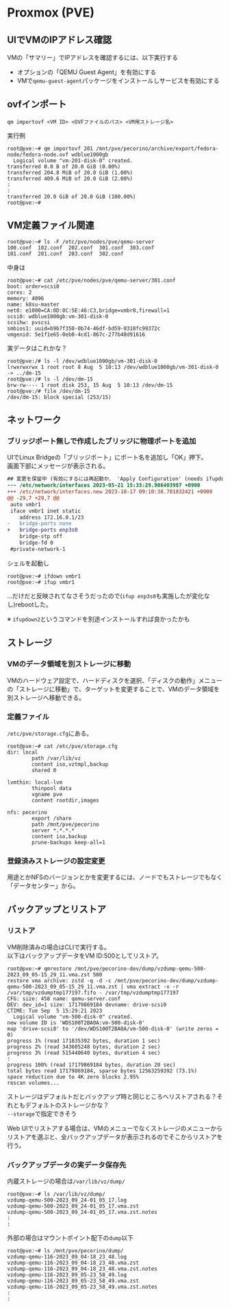# Proxmox (PVE)

## UIでVMのIPアドレス確認

VMの「サマリー」でIPアドレスを確認するには、以下実行する

- オプションの「QEMU Guest Agent」を有効にする
- VMで`qemu-guest-agent`パッケージをインストールしサービスを有効にする

## ovfインポート

```console
qm importovf <VM ID> <OVFファイルのパス> <VM用ストレージ名>
```

実行例

```console
root@pve:~# qm importovf 201 /mnt/pve/pecorino/archive/export/fedora-node/fedora-node.ovf wdblue1000gb
  Logical volume "vm-201-disk-0" created.
transferred 0.0 B of 20.0 GiB (0.00%)
transferred 204.8 MiB of 20.0 GiB (1.00%)
transferred 409.6 MiB of 20.0 GiB (2.00%)
:
:
transferred 20.0 GiB of 20.0 GiB (100.00%)
root@pve:~# 
```

## VM定義ファイル関連

```console
root@pve:~# ls -F /etc/pve/nodes/pve/qemu-server
100.conf  102.conf  202.conf  301.conf  303.conf
101.conf  201.conf  203.conf  302.conf
```

中身は

```console
root@pve:~# cat /etc/pve/nodes/pve/qemu-server/301.conf 
boot: order=scsi0
cores: 2
memory: 4096
name: k8su-master
net0: e1000=CA:0D:8C:5E:46:C3,bridge=vmbr0,firewall=1
scsi0: wdblue1000gb:vm-301-disk-0
scsihw: pvscsi
smbios1: uuid=b9b7f350-0b74-46df-bd59-0318fc99372c
vmgenid: 5e1f1e65-0eb0-4cd1-867c-277b48d91616
```

実データはこれかな？

```console
root@pve:/# ls -l /dev/wdblue1000gb/vm-301-disk-0 
lrwxrwxrwx 1 root root 8 Aug  5 10:13 /dev/wdblue1000gb/vm-301-disk-0 -> ../dm-15
root@pve:/# ls -l /dev/dm-15
brw-rw---- 1 root disk 253, 15 Aug  5 10:13 /dev/dm-15
root@pve:/# file /dev/dm-15
/dev/dm-15: block special (253/15)
```

## ネットワーク

### ブリッジポート無しで作成したブリッジに物理ポートを追加

UIでLinux Bridgeの「ブリッジポート」にポート名を追加し「OK」押下。  
画面下部にメッセージが表示される。

```diff
## 変更を保留中 (有効にするには再起動か、 'Apply Configuration' (needs ifupdown2)を使用)
--- /etc/network/interfaces	2023-05-21 15:33:29.906403987 +0900
+++ /etc/network/interfaces.new	2023-10-17 09:10:38.701832421 +0900
@@ -29,7 +29,7 @@
 auto vmbr1
 iface vmbr1 inet static
 	address 172.16.0.1/23
-	bridge-ports none
+	bridge-ports enp3s0
 	bridge-stp off
 	bridge-fd 0
 #private-network-1
```

シェルを起動し

```console
root@pve:~# ifdown vmbr1 
root@pve:~# ifup vmbr1 
```

…だけだと反映されてなさそうだったので(`ifup enp3s0`も実施したが変化なし)rebootした。

※ `ifupdown2`というコマンドを別途インストールすれば良かったかも

## ストレージ

### VMのデータ領域を別ストレージに移動

VMのハードウェア設定で、ハードディスクを選択、「ディスクの動作」メニューの「ストレージに移動」で、ターゲットを変更することで、VMのデータ領域を別ストレージへ移動できる。

### 定義ファイル

`/etc/pve/storage.cfg`にある。

```console
root@pve:~# cat /etc/pve/storage.cfg
dir: local
        path /var/lib/vz
        content iso,vztmpl,backup
        shared 0

lvmthin: local-lvm
        thinpool data
        vgname pve
        content rootdir,images

nfs: pecorino
        export /share
        path /mnt/pve/pecorino
        server *.*.*.*
        content iso,backup
        prune-backups keep-all=1
```

### 登録済みストレージの設定変更

用途とかNFSのバージョンとかを変更するには、ノードでもストレージでもなく「データセンター」から。

## バックアップとリストア

### リストア

VM削除済みの場合はCLIで実行する。  
以下はバックアップデータをVM ID:500としてリストア。

```console
root@pve:~# qmrestore /mnt/pve/pecorino-dev/dump/vzdump-qemu-500-2023_09_05-15_29_11.vma.zst 500
restore vma archive: zstd -q -d -c /mnt/pve/pecorino-dev/dump/vzdump-qemu-500-2023_09_05-15_29_11.vma.zst | vma extract -v -r /var/tmp/vzdumptmp177197.fifo - /var/tmp/vzdumptmp177197
CFG: size: 458 name: qemu-server.conf
DEV: dev_id=1 size: 17179869184 devname: drive-scsi0
CTIME: Tue Sep  5 15:29:21 2023
  Logical volume "vm-500-disk-0" created.
new volume ID is 'WDS100T2BA0A:vm-500-disk-0'
map 'drive-scsi0' to '/dev/WDS100T2BA0A/vm-500-disk-0' (write zeros = 0)
progress 1% (read 171835392 bytes, duration 1 sec)
progress 2% (read 343605248 bytes, duration 2 sec)
progress 3% (read 515440640 bytes, duration 4 sec)
:
progress 100% (read 17179869184 bytes, duration 20 sec)
total bytes read 17179869184, sparse bytes 12563259392 (73.1%)
space reduction due to 4K zero blocks 2.95%
rescan volumes...
```

ストレージはデフォルトだとバックアップ時と同じところへリストアされる？それともデフォルトのストレージかな？  
`--storage`で指定できそう

Web UIでリストアする場合は、VMのメニューでなくストレージのメニューからリストアを選ぶと、全バックアップデータが表示されるのでそこからリストアを行う。

### バックアップデータの実データ保存先

内蔵ストレージの場合は`/var/lib/vz/dump/`

```console
root@pve:~# ls /var/lib/vz/dump/
vzdump-qemu-500-2023_09_24-01_05_17.log
vzdump-qemu-500-2023_09_24-01_05_17.vma.zst
vzdump-qemu-500-2023_09_24-01_05_17.vma.zst.notes
:
:
```

外部の場合はマウントポイント配下の`dump`以下

```console
root@pve:~# ls /mnt/pve/pecorino/dump/
vzdump-qemu-116-2023_09_04-18_23_48.log
vzdump-qemu-116-2023_09_04-18_23_48.vma.zst
vzdump-qemu-116-2023_09_04-18_23_48.vma.zst.notes
vzdump-qemu-116-2023_09_05-23_58_49.log
vzdump-qemu-116-2023_09_05-23_58_49.vma.zst
vzdump-qemu-116-2023_09_05-23_58_49.vma.zst.notes
:
:
```
